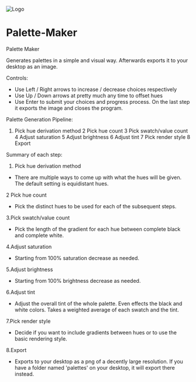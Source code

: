 ![Logo](https://user-images.githubusercontent.com/64299151/119223353-ef89ab80-bac6-11eb-9857-4d597798e79e.png)
# Palette-Maker
Palette Maker


Generates palettes in a simple and visual way. Afterwards exports it to your desktop as an image.




Controls:
  - Use Left / Right arrows to increase / decrease choices respectively
  - Use Up / Down arrows at pretty much any time to offset hues
  - Use Enter to submit your choices and progress process. On the last step it exports the image and closes the program.




Palette Generation Pipeline:
1. Pick hue derivation method
2 Pick hue count
3 Pick swatch/value count
4 Adjust saturation
5 Adjust brightness
6 Adjust tint
7 Pick render style
8 Export





Summary of each step:
1. Pick hue derivation method
  - There are multiple ways to come up with what the hues will be given. The default setting is equidistant hues.

2 Pick hue count
  - Pick the distinct hues to be used for each of the subsequent steps.
  
3.Pick swatch/value count
  - Pick the length of the gradient for each hue between complete black and complete white.

4.Adjust saturation
  - Starting from 100% saturation decrease as needed.
  
5.Adjust brightness
  - Starting from 100% brightness decrease as needed.
   
6.Adjust tint
  - Adjust the overall tint of the whole palette. Even effects the black and white colors. Takes a weighted average of each swatch and the tint.

7.Pick render style
  - Decide if you want to include gradients between hues or to use the basic rendering style.

8.Export
  - Exports to your desktop as a png of a decently large resolution. If you have a folder named 'palettes' on your desktop, it will export there instead.
